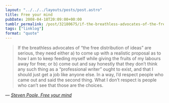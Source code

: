 ```yaml
---
layout: "../../../layouts/posts/post.astro"
title: Free your mind
pubDate: 2008-04-18T20:09:00+00:00
tumblr_permalink: /post/32180675/if-the-breathless-advocates-of-the-free
tags: ["linklog"]
format: "quote"
---
```


> If the breathless advocates of “the free distribution of ideas” are serious, they need either a) to come up with a realistic proposal as to how I am to keep feeding myself while giving the fruits of my labours away for free; or b) come out and say honestly that they don’t think any such thing as a “professional writer” ought to exist, and that I should just get a job like anyone else. In a way, I’d respect people who came out and said the second thing. What I don’t respect is people who can’t see that those are the choices.

— <cite>[Steven Poole, _Free your mind_](http://stevenpoole.net/blog/free-your-mind/)</cite>

